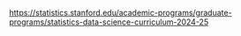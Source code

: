 
https://statistics.stanford.edu/academic-programs/graduate-programs/statistics-data-science-curriculum-2024-25
